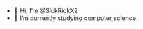 - 👋 Hi, I’m @SickRickX2
- 🌱 I’m currently studying computer science

<!---
SickRickX2/SickRickX2 is a ✨ special ✨ repository because its `README.md` (this file) appears on your GitHub profile.
You can click the Preview link to take a look at your changes.
--->
